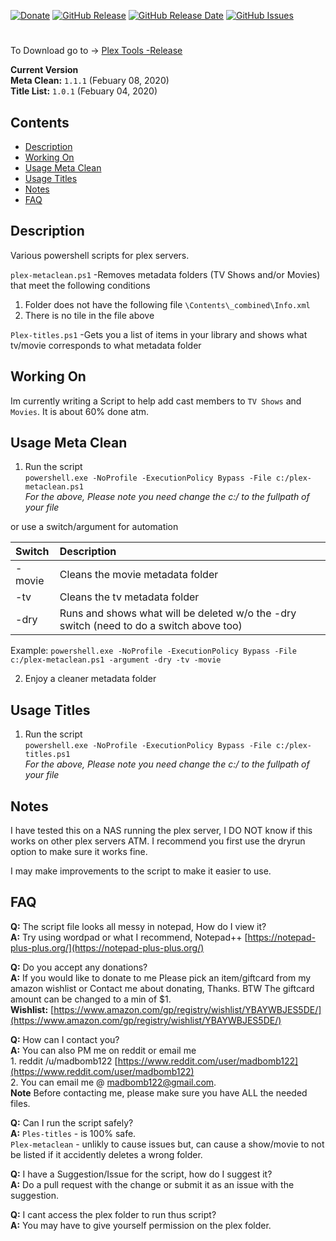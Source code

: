 [![Donate](https://img.shields.io/badge/Donate-Amazon-yellowgreen.svg?style=plastic)](https://www.amazon.com/gp/registry/wishlist/YBAYWBJES5DE/)
[![GitHub Release](https://img.shields.io/github/release/madbomb122/PlexTools.svg?style=plastic)](https://github.com/madbomb122/PlexTools/releases)
[![GitHub Release Date](https://img.shields.io/github/release-date/madbomb122/PlexTools.svg?style=plastic)](https://github.com/madbomb122/PlexTools/releases)
[![GitHub Issues](https://img.shields.io/github/issues/madbomb122/PlexTools.svg?style=plastic)](https://github.com/madbomb122/PlexTools/issues)
# 
To Download go to -> [Plex Tools -Release](https://github.com/madbomb122/PlexTools/releases)  

**Current Version**   
**Meta Clean:** `1.1.1` (Febuary 08, 2020)   
**Title List:** `1.0.1` (Febuary 04, 2020)   

## Contents
 - [Description](#description)
 - [Working On](#working-on)
 - [Usage Meta Clean](#usage-meta-clean)
 - [Usage Titles](#usage-titles)
 - [Notes](#notes)
 - [FAQ](#faq)

## Description
Various powershell scripts for plex servers.   

`plex-metaclean.ps1` -Removes metadata folders (TV Shows and/or Movies) that meet the following conditions
1. Folder does not have the following file `\Contents\_combined\Info.xml`
2. There is no tile in the file above

`Plex-titles.ps1` -Gets you a list of items in your library and shows what tv/movie corresponds to what metadata folder

## Working On
Im currently writing a Script to help add cast members to `TV Shows` and `Movies`. It is about 60% done atm.

## Usage Meta Clean
1. Run the script  
`powershell.exe -NoProfile -ExecutionPolicy Bypass -File c:/plex-metaclean.ps1`  
*For the above, Please note you need change the c:/ to the fullpath of your file*  

or use a switch/argument for automation

|     Switch     |                                   Description                                            |
| :------------- | :----------------------------------------------------------------------------------------|
| -movie         | Cleans the movie metadata folder                                                         |
| -tv            | Cleans the tv metadata folder                                                            |
| -dry           | Runs and shows what will be deleted w/o the -dry switch (need to do a switch above too)  |

Example: 
`powershell.exe -NoProfile -ExecutionPolicy Bypass -File c:/plex-metaclean.ps1 -argument -dry -tv -movie`  

2. Enjoy a cleaner metadata folder  

## Usage Titles
1. Run the script  
`powershell.exe -NoProfile -ExecutionPolicy Bypass -File c:/plex-titles.ps1`  
*For the above, Please note you need change the c:/ to the fullpath of your file*  

## Notes
I have tested this on a NAS running the plex server, I DO NOT know if this works on other plex servers ATM. I recommend you first use the dryrun option to make sure it works fine.  

I may make improvements to the script to make it easier to use.

## FAQ
**Q:** The script file looks all messy in notepad, How do I view it?   
**A:** Try using wordpad or what I recommend, Notepad++ [https://notepad-plus-plus.org/](https://notepad-plus-plus.org/) 

**Q:** Do you accept any donations?   
**A:** If you would like to donate to me Please pick an item/giftcard from my amazon wishlist or Contact me about donating, Thanks. BTW The giftcard amount can be changed to a min of $1.   
**Wishlist:** [https://www.amazon.com/gp/registry/wishlist/YBAYWBJES5DE/](https://www.amazon.com/gp/registry/wishlist/YBAYWBJES5DE/)  

**Q:** How can I contact you?  
**A:** You can also PM me on reddit or email me  
         1. reddit /u/madbomb122 [https://www.reddit.com/user/madbomb122](https://www.reddit.com/user/madbomb122)  
         2. You can email me @ madbomb122@gmail.com.  
**Note** Before contacting me, please make sure you have ALL the needed files.

**Q:** Can I run the script safely?   
**A:** `Ples-titles` - is 100% safe.  
       `Plex-metaclean` - unlikly to cause issues but, can cause a show/movie to not be listed if it accidently deletes a wrong folder.  

**Q:** I have a Suggestion/Issue for the script, how do I suggest it?   
**A:** Do a pull request with the change or submit it as an issue with the suggestion.   

**Q:** I cant access the plex folder to run thus script?   
**A:** You may have to give yourself permission on the plex folder.   
